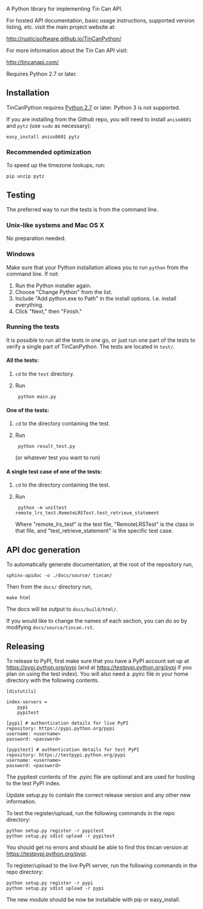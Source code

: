 A Python library for implementing Tin Can API.

For hosted API documentation, basic usage instructions, supported version listing, etc. visit the main project website at:

<http://rusticisoftware.github.io/TinCanPython/>

For more information about the Tin Can API visit:

<http://tincanapi.com/>

Requires Python 2.7 or later.

## Installation
TinCanPython requires [Python 2.7](https://www.python.org/downloads/) or later. Python 3 is not supported.

If you are installing from the Github repo, you will need to install `aniso8601` and `pytz` (use `sudo` as necessary):

    easy_install aniso8601 pytz

### Recommended optimization
To speed up the timezone lookups, run:

    pip unzip pytz

## Testing
The preferred way to run the tests is from the command line.

### Unix-like systems and Mac OS X
No preparation needed.

### Windows
Make sure that your Python installation allows you to run `python` from the command line. If not:

1. Run the Python installer again.
2. Choose "Change Python" from the list.
3. Include "Add python.exe to Path" in the install options. I.e. install everything.
4. Click "Next," then "Finish."

### Running the tests
It is possible to run all the tests in one go, or just run one part of the tests to verify a single part of TinCanPython. The tests are located in `test/`.

#### All the tests:
1. `cd` to the `test` directory.
2. Run

        python main.py

#### One of the tests:
1. `cd` to the directory containing the test.
2. Run

        python result_test.py

    (or whatever test you want to run)

#### A single test case of one of the tests:
1. `cd` to the directory containing the test.
2. Run

        python -m unittest remote_lrs_test.RemoteLRSTest.test_retrieve_statement

    Where "remote_lrs_test" is the test file, "RemoteLRSTest" is the class in that file, and "test_retrieve_statement" is the specific test case.

## API doc generation
To automatically generate documentation, at the root of the repository run,

    sphinx-apidoc -o ./docs/source/ tincan/

Then from the `docs/` directory run,

    make html

The docs will be output to `docs/build/html/`.

If you would like to change the names of each section, you can do so by modifying `docs/source/tincan.rst`.

## Releasing
To release to PyPI, first make sure that you have a PyPI account set up at https://pypi.python.org/pypi (and at
 https://testpypi.python.org/pypi if you plan on using the test index). You will also need a .pyirc file in your
 home directory with the following contents.

    [distutils]

    index-servers =
        pypi
        pypitest

    [pypi] # authentication details for live PyPI
    repository: https://pypi.python.org/pypi
    username: <username>
    password: <password>

    [pypitest] # authentication details for test PyPI
    repository: https://testpypi.python.org/pypi
    username: <username>
    password: <password>

The pypitest contents of the .pyirc file are optional and are used for hosting to the test PyPI index.

Update setup.py to contain the correct release version and any other new information.

To test the register/upload, run the following commands in the repo directory:

    python setup.py register -r pypitest
    python setup.py sdist upload -r pypitest

You should get no errors and should be able to find this tincan version at https://testpypi.python.org/pypi.

To register/upload to the live PyPI server, run the following commands in the repo directory:

    python setup.py register -r pypi
    python setup.py sdist upload -r pypi

The new module should be now be installable with pip or easy_install.

